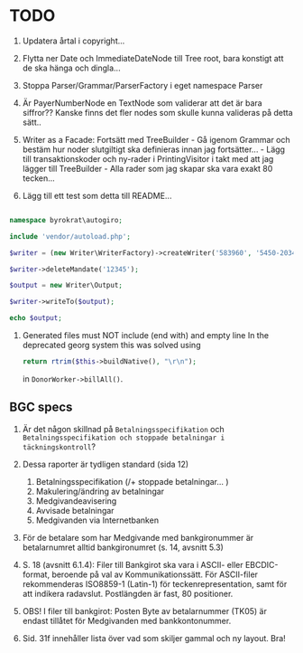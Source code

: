 TODO
====

1. Updatera årtal i copyright...

1. Flytta ner Date och ImmediateDateNode till Tree root, bara konstigt att de
    ska hänga och dingla...

1. Stoppa Parser/Grammar/ParserFactory i eget namespace Parser

1. Är PayerNumberNode en TextNode som validerar att det är bara siffror??
   Kanske finns det fler nodes som skulle kunna valideras på detta sätt..

1. Writer as a Facade:
    Fortsätt med TreeBuilder
        - Gå igenom Grammar och bestäm hur noder slutgiltigt ska definieras innan jag fortsätter...
        - Lägg till transaktionskoder och ny-rader i PrintingVisitor i takt med att jag lägger till TreeBuilder
        - Alla rader som jag skapar ska vara exakt 80 tecken...

1. Lägg till ett test som detta till README...
```php

namespace byrokrat\autogiro;

include 'vendor/autoload.php';

$writer = (new Writer\WriterFactory)->createWriter('583960', '5450-2034');

$writer->deleteMandate('12345');

$output = new Writer\Output;

$writer->writeTo($output);

echo $output;
```

1. Generated files must NOT include (end with) and empty line
   In the deprecated georg system this was solved using
   ```php
   return rtrim($this->buildNative(), "\r\n");
   ```
   in `DonorWorker->billAll()`.

BGC specs
---------
1. Är det någon skillnad på `Betalningsspecifikation` och
   `Betalningsspecifikation och stoppade betalningar i täckningskontroll`?

1. Dessa raporter är tydligen standard (sida 12)
   1. Betalningsspecifikation (/+ stoppade betalningar...   )
   1. Makulering/ändring av betalningar
   1. Medgivandeavisering
   1. Avvisade betalningar
   1. Medgivanden via Internetbanken

1. För de betalare som har Medgivande med bankgironummer är betalarnumret alltid
   bankgironumret (s. 14, avsnitt 5.3)

1. S. 18 (avsnitt 6.1.4): Filer till Bankgirot ska vara i ASCII- eller EBCDIC-format,
   beroende på val av Kommunikationssätt. För ASCII-filer rekommenderas ISO8859-1
   (Latin-1) för teckenrepresentation, samt <CRLF> för att indikera radavslut.
   Postlängden är fast, 80 positioner.

1. OBS! I filer till bankgirot: Posten Byte av betalarnummer (TK05) är endast
   tillåtet för Medgivanden med bankkontonummer.

1. Sid. 31f innehåller lista över vad som skiljer gammal och ny layout. Bra!

